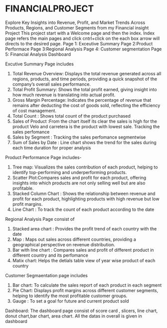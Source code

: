 # FINANCIALPROJECT
Explore Key Insights into Revenue, Profit, and Market Trends Across Products, Regions, and Customer Segments  from my Financial insight Project
This project start with a Welcome page and then the index. Index page refers the main pages and click cntrl+click on the each box arrow will directs to the desired page. 
Page 1: Exceutive Summary
Page 2:Product Performace
Page 3:Regional Analysis
Page 4: Customer segmentation
Page 5: Financial Analysis Dashboard

Excutive Summary Page includes 
1. Total Revenue Overview: Displays the total revenue generated across all regions, products, and time periods, providing a quick snapshot of the company’s overall sales performance.
2. Total Profit Summary: Shows the total profit earned, giving insight into how much revenue is translating into actual profit.
3. Gross Margin Percentage: Indicates the percentage of revenue that remains after deducting the cost of goods sold, reflecting the efficiency of cost management.
4. Total Count : Shows total count of the product purchased
5. Sales of Product :From the chart itself its clear the sales is high for the product Velo and carretera is the product with lowest sale. Tracking the sales perfomance
6. Sales by Segment : Tracking the sales perfomance segmentwise
7. Sum of Sales by Date : Line chart shows the trend for the sales during each time duration for proper analysis

Product Performance Page includes-
1. Tree map: Visualizes the sales contribution of each product, helping to identify top-performing and underperforming products.
2. Scatter Plot:Compares sales and profit for each product, offering insights into which products are not only selling well but are also profitable.
3. Stacked Column Chart : Shows the relationship between revenue and profit for each product, highlighting products with high revenue but low profit margins.
4. Line Chart : To track the count of each product according to the date

Regional Analysis Page consist of
1. Stacked area chart : Provides the profit trend of each country with the date
2. Map : Maps out sales across different countries, providing a geographical perspective on revenue distribution.
3. Bar with line chart : Compares sales and profit of different product in different country and its perfomance
4. Matix chart: Helps the detials table view of year wise product of each country

Customer Segmaentation page includes
1. Bar chart: To calculate the sales report of each product in each segment
2. Pie Chart: Displays profit margins across different customer segments, helping to identify the most profitable customer groups.
3. Gauge : To set a goal for future and current product sold

Dashboard: The dashboard page consist of score card , slicers, line chart, donut chart,bar chart, area chart. All the datas in overall is given in dashboard

